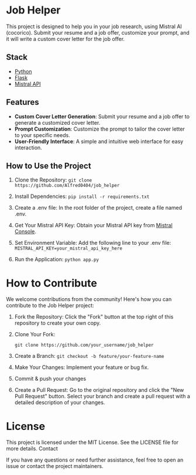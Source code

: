 # Job Helper

This project is designed to help you in your job research, using Mistral AI (cocorico). Submit your resume and a job offer, customize your prompt, and it will write a custom cover letter for the job offer.

## Stack

- [Python](https://www.python.org/)
- [Flask](https://flask.palletsprojects.com/en/stable/)
- [Mistral API](https://github.com/mistralai/client-python)

## Features

- **Custom Cover Letter Generation**: Submit your resume and a job offer to generate a customized cover letter.
- **Prompt Customization**: Customize the prompt to tailor the cover letter to your specific needs.
- **User-Friendly Interface**: A simple and intuitive web interface for easy interaction.

## How to Use the Project

1. Clone the Repository:
   `git clone https://github.com/Alfred0404/job_helper`

2. Install Dependencies:
   `pip install -r requirements.txt`

3. Create a .env file:
   In the root folder of the project, create a file named .env.

4. Get Your Mistral API Key:
   Obtain your Mistral API key from [Mistral Console](https://console.mistral.ai/api-keys/).

5. Set Environment Variable:
   Add the following line to your .env file:
   `MISTRAL_API_KEY=your_mistral_api_key_here`

6. Run the Application:
   `python app.py`

# How to Contribute

We welcome contributions from the community! Here's how you can contribute to the Job Helper project:

1. Fork the Repository:
   Click the "Fork" button at the top right of this repository to create your own copy.

2. Clone Your Fork:

   `git clone https://github.com/your_username/job_helper`

3. Create a Branch:
   `git checkout -b feature/your-feature-name`

4. Make Your Changes:
   Implement your feature or bug fix.

5. Commit & push your changes

6. Create a Pull Request:
   Go to the original repository and click the "New Pull Request" button.
   Select your branch and create a pull request with a detailed description of your changes.

# License

This project is licensed under the MIT License. See the LICENSE file for more details.
Contact

If you have any questions or need further assistance, feel free to open an issue or contact the project maintainers.

